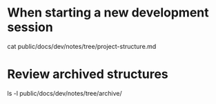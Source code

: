 # When starting a new development session
cat public/docs/dev/notes/tree/project-structure.md

# Review archived structures
ls -l public/docs/dev/notes/tree/archive/